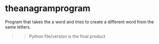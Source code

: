 # theanagramprogram

Program that takes the a word and tries to create a different word from the same letters.
>> Python file/version is the final product
